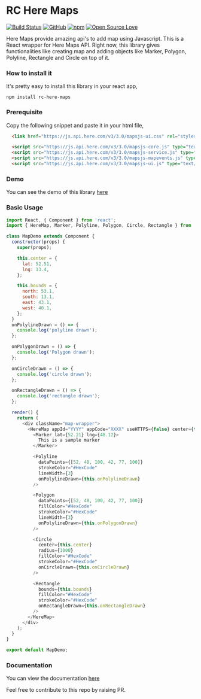 # RC Here Maps

[![Build Status](https://semaphoreapp.com/api/v1/projects/d4cca506-99be-44d2-b19e-176f36ec8cf1/128505/badge.svg)](https://semaphoreapp.com/boennemann/badges)
[![GitHub](https://img.shields.io/github/license/mashape/apistatus.svg)](https://github.com/hentrymartin/rc-here-maps)
[![npm](https://img.shields.io/badge/npm-v1.1.5-green.svg)](https://www.npmjs.com/package/rc-here-maps)
[![Open Source Love](https://badges.frapsoft.com/os/v1/open-source.svg?v=102)](https://github.com/ellerbrock/open-source-badge/)

Here Maps provide amazing api's to add map using Javascript. This is a React wrapper for Here Maps API. Right now, this library gives functionalities like creating map and adding objects like Marker, Polygon, Polyline, Rectangle and Circle on top of it.

### How to install it

It's pretty easy to install this library in your react app,

`npm install rc-here-maps`

### Prerequisite

Copy the following snippet and paste it in your html file,

```html
  <link href="https://js.api.here.com/v3/3.0/mapsjs-ui.css" rel="stylesheet">

  <script src="https://js.api.here.com/v3/3.0/mapsjs-core.js" type="text/javascript" charset="utf-8"></script>
  <script src="https://js.api.here.com/v3/3.0/mapsjs-service.js" type="text/javascript" charset="utf-8"></script>
  <script src="https://js.api.here.com/v3/3.0/mapsjs-mapevents.js" type="text/javascript" charset="utf-8"></script>
  <script src="https://js.api.here.com/v3/3.0/mapsjs-ui.js" type="text/javascript" charset="utf-8"></script>
```

### Demo

You can see the demo of this library [here](https://hentrymartin.github.io/rc-here-maps-example/)

### Basic Usage

```javascript
import React, { Component } from 'react';
import { HereMap, Marker, Polyline, Polygon, Circle, Rectangle } from 'rc-here-maps';

class MapDemo extends Component {
  constructor(props) {
    super(props);

    this.center = {
      lat: 52.51,
      lng: 13.4,
    };

    this.bounds = {
      north: 53.1,
      south: 13.1,
      east: 43.1,
      west: 40.1,
    };
  }
  onPolylineDrawn = () => {
    console.log('polyline drawn');
  };

  onPolygonDrawn = () => {
    console.log('Polygon drawn');
  };

  onCircleDrawn = () => {
    console.log('circle drawn');
  };

  onRectangleDrawn = () => {
    console.log('rectangle drawn');
  };

  render() {
    return (
      <div className="map-wrapper">
        <HereMap appId="YYYY" appCode="XXXX" useHTTPS={false} center={this.center}>
          <Marker lat={52.21} lng={48.12}>
            This is a sample marker
          </Marker>

          <Polyline
            dataPoints={[52, 48, 100, 42, 77, 100]}
            strokeColor="#HexCode"
            lineWidth={3}
            onPolylineDrawn={this.onPolylineDrawn}
          />

          <Polygon
            dataPoints={[52, 48, 100, 42, 77, 100]}
            fillColor="#HexCode"
            strokeColor="#HexCode"
            lineWidth={3}
            onPolylineDrawn={this.onPolygonDrawn}
          />

          <Circle
            center={this.center}
            radius={1000}
            fillColor="#HexCode"
            strokeColor="#HexCode"
            onCircleDrawn={this.onCircleDrawn}
          />

          <Rectangle
            bounds={this.bounds}
            fillColor="#HexCode"
            strokeColor="#HexCode"
            onRectangleDrawn={this.onRectangleDrawn}
          />
        </HereMap>
      </div>
    );
  }
}

export default MapDemo;
```

### Documentation

You can view the documentation [here](https://github.com/hentrymartin/rc-here-maps/blob/master/DOCUMENTATION.md)

Feel free to contribute to this repo by raising PR.
